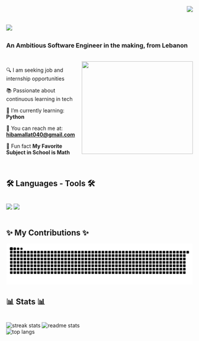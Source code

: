 <img align="right" src="https://visitor-badge.laobi.icu/badge?page_id=hibamallat.hibamallat" />

<h1 align="left" style="flex: 1;">
    <img src="https://readme-typing-svg.herokuapp.com/?font=Righteous&size=15&color=a47dab&left=true&vLeft=true&width=500&height=55&duration=4000&lines=Welcome+to+my+GitHub!;+Dive+in+if+you're+ready;" />
</h1>

<h3 align="left">An Ambitious Software Engineer in the making, from Lebanon </h3>
<br/>
 
 <img align="right" width=300 height=250 background-color=000 src="https://user-images.githubusercontent.com/113302094/211284885-f4291eef-88a6-48cb-a06e-28c3481a75b0.gif" />
 
<div align="left">
    
🔍 I am seeking job and internship opportunities

📚 Passionate about continuous learning in tech

🐍 I’m currently learning: **Python**

💌 You can reach me at: **hibamallat040@gmail.com**

📐 Fun fact **My Favorite Subject in School is Math**

 </div>
 <br/>

<h2 align="left">🛠️ Languages - Tools 🛠️</h2>
<br/>
<div align="left">
    <img src="https://skillicons.dev/icons?i=html,css,vscode,androidstudio" />
    <img src="https://skillicons.dev/icons?i=github,git,python,java,c sharp" /><br>
</div>

<br/>

<div align="left">
  <h2>✨ My Contributions ✨</h2>
  
  <img alt="snake eating my contributions" src="https://raw.githubusercontent.com/hibamallat/hibamallat/output/github-contribution-grid-snake.svg" />
  
  <br/>
</div>

<h2 align="left">📊 Stats 📊</h2>
<br>
<div align=left>
<img width=390 src="https://github-readme-streak-stats-salesp07.vercel.app/?user=hibamallat&count_private=true&theme=aura&border_radius=10" alt="streak stats"/>
<img width=390 src="https://github-readme-stats-salesp07.vercel.app/api?username=hibamallat&count_private=true&show_icons=true&theme=aura&rank_icon=github&border_radius=10" alt="readme stats" />
<br/>
<img width=325 align="left" src="https://github-readme-stats-salesp07.vercel.app/api/top-langs/?username=hibamallat&hide=HTML&langs_count=8&layout=compact&theme=aura&border_radius=10&size_weight=0.5&count_weight=0.5&exclude_repo=github-readme-stats" alt="top langs" />
</div>

<br/>
<br/>

<div align="left">
</div>

<br/>
